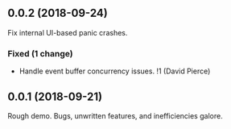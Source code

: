## 0.0.2 (2018-09-24)

Fix internal UI-based panic crashes.

### Fixed (1 change)

- Handle event buffer concurrency issues. !1 (David Pierce)

## 0.0.1 (2018-09-21)

Rough demo. Bugs, unwritten features, and inefficiencies galore.

